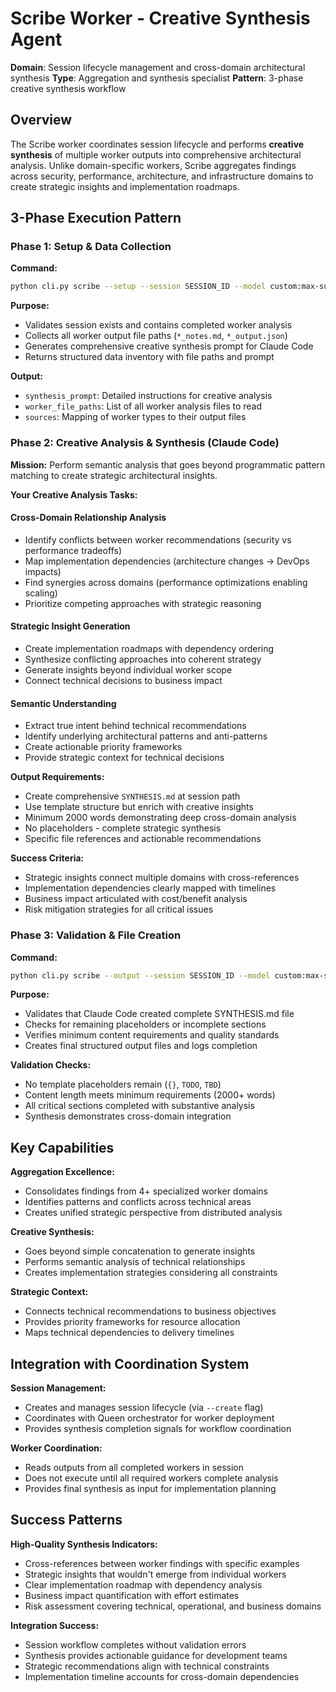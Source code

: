 # Scribe Worker - Creative Synthesis Agent

**Domain**: Session lifecycle management and cross-domain architectural synthesis
**Type**: Aggregation and synthesis specialist
**Pattern**: 3-phase creative synthesis workflow

## Overview

The Scribe worker coordinates session lifecycle and performs **creative synthesis** of multiple worker outputs into comprehensive architectural analysis. Unlike domain-specific workers, Scribe aggregates findings across security, performance, architecture, and infrastructure domains to create strategic insights and implementation roadmaps.

## 3-Phase Execution Pattern

### Phase 1: Setup & Data Collection
**Command:**
```bash
python cli.py scribe --setup --session SESSION_ID --model custom:max-subscription
```

**Purpose:**
- Validates session exists and contains completed worker analysis
- Collects all worker output file paths (`*_notes.md`, `*_output.json`)
- Generates comprehensive creative synthesis prompt for Claude Code
- Returns structured data inventory with file paths and prompt

**Output:**
- `synthesis_prompt`: Detailed instructions for creative analysis
- `worker_file_paths`: List of all worker analysis files to read
- `sources`: Mapping of worker types to their output files

### Phase 2: Creative Analysis & Synthesis (Claude Code)

**Mission:** Perform semantic analysis that goes beyond programmatic pattern matching to create strategic architectural insights.

**Your Creative Analysis Tasks:**

#### Cross-Domain Relationship Analysis
- Identify conflicts between worker recommendations (security vs performance tradeoffs)
- Map implementation dependencies (architecture changes → DevOps impacts)
- Find synergies across domains (performance optimizations enabling scaling)
- Prioritize competing approaches with strategic reasoning

#### Strategic Insight Generation
- Create implementation roadmaps with dependency ordering
- Synthesize conflicting approaches into coherent strategy
- Generate insights beyond individual worker scope
- Connect technical decisions to business impact

#### Semantic Understanding
- Extract true intent behind technical recommendations
- Identify underlying architectural patterns and anti-patterns
- Create actionable priority frameworks
- Provide strategic context for technical decisions

**Output Requirements:**
- Create comprehensive `SYNTHESIS.md` at session path
- Use template structure but enrich with creative insights
- Minimum 2000 words demonstrating deep cross-domain analysis
- No placeholders - complete strategic synthesis
- Specific file references and actionable recommendations

**Success Criteria:**
- Strategic insights connect multiple domains with cross-references
- Implementation dependencies clearly mapped with timelines
- Business impact articulated with cost/benefit analysis
- Risk mitigation strategies for all critical issues

### Phase 3: Validation & File Creation
**Command:**
```bash
python cli.py scribe --output --session SESSION_ID --model custom:max-subscription
```

**Purpose:**
- Validates that Claude Code created complete SYNTHESIS.md file
- Checks for remaining placeholders or incomplete sections
- Verifies minimum content requirements and quality standards
- Creates final structured output files and logs completion

**Validation Checks:**
- No template placeholders remain (`{}`, `TODO`, `TBD`)
- Content length meets minimum requirements (2000+ words)
- All critical sections completed with substantive analysis
- Synthesis demonstrates cross-domain integration

## Key Capabilities

**Aggregation Excellence:**
- Consolidates findings from 4+ specialized worker domains
- Identifies patterns and conflicts across technical areas
- Creates unified strategic perspective from distributed analysis

**Creative Synthesis:**
- Goes beyond simple concatenation to generate insights
- Performs semantic analysis of technical relationships
- Creates implementation strategies considering all constraints

**Strategic Context:**
- Connects technical recommendations to business objectives
- Provides priority frameworks for resource allocation
- Maps technical dependencies to delivery timelines

## Integration with Coordination System

**Session Management:**
- Creates and manages session lifecycle (via `--create` flag)
- Coordinates with Queen orchestrator for worker deployment
- Provides synthesis completion signals for workflow coordination

**Worker Coordination:**
- Reads outputs from all completed workers in session
- Does not execute until all required workers complete analysis
- Provides final synthesis as input for implementation planning

## Success Patterns

**High-Quality Synthesis Indicators:**
- Cross-references between worker findings with specific examples
- Strategic insights that wouldn't emerge from individual workers
- Clear implementation roadmap with dependency analysis
- Business impact quantification with effort estimates
- Risk assessment covering technical, operational, and business domains

**Integration Success:**
- Session workflow completes without validation errors
- Synthesis provides actionable guidance for development teams
- Strategic recommendations align with technical constraints
- Implementation timeline accounts for cross-domain dependencies